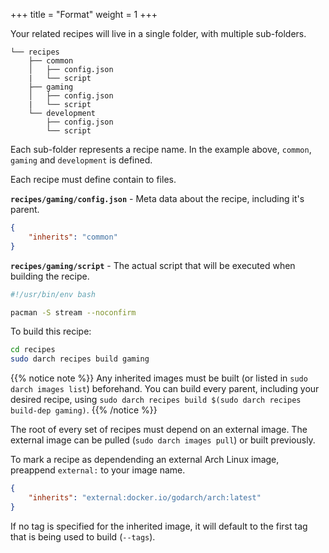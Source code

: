 +++
title = "Format"
weight = 1
+++

Your related recipes will live in a single folder, with multiple sub-folders.

```
└── recipes
    ├── common
    │   ├── config.json
    |   └── script
    ├── gaming
    │   ├── config.json
    |   └── script
    └── development
        ├── config.json
        └── script
```

Each sub-folder represents a recipe name. In the example above, ```common```, ```gaming``` and ```development``` is defined.

Each recipe must define contain to files.

**```recipes/gaming/config.json```** -  Meta data about the recipe, including it's parent.
```json
{
    "inherits": "common"
}
```

**```recipes/gaming/script```** - The actual script that will be executed when building the recipe.
```bash
#!/usr/bin/env bash

pacman -S stream --noconfirm
```

To build this recipe:

```bash
cd recipes
sudo darch recipes build gaming
```

{{% notice note %}}
Any inherited images must be built (or listed in ```sudo darch images list```) beforehand. You can build every parent, including your desired recipe, using ```sudo darch recipes build $(sudo darch recipes build-dep gaming)```.
{{% /notice %}}

The root of every set of recipes must depend on an external image. The external image can be pulled (```sudo darch images pull```) or built previously.

To mark a recipe as dependending an external Arch Linux image, preappend ```external:``` to your image name.

```json
{
    "inherits": "external:docker.io/godarch/arch:latest"
}
```

If no tag is specified for the inherited image, it will default to the first tag that is being used to build (```--tags```).